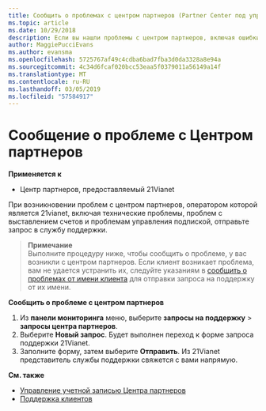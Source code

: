 ```yaml
---
title: Сообщить о проблемах с центром партнеров (Partner Center под управлением 21vianet)
ms.topic: article
ms.date: 10/29/2018
description: Если вы нашли проблемы с центром партнеров, включая ошибки или сбои в работе служб, обратитесь к 21Vianet.
author: MaggiePucciEvans
ms.author: evansma
ms.openlocfilehash: 5725767af49c4cdba6bad7fba3d0da3328a8e94a
ms.sourcegitcommit: 4c34d6fcaf020bcc53eaa5f0379011a56149a14f
ms.translationtype: MT
ms.contentlocale: ru-RU
ms.lasthandoff: 03/05/2019
ms.locfileid: "57584917"
---
```

# <a name="report-a-problem-with-partner-center"></a>Сообщение о проблеме с Центром партнеров 


**Применяется к**

-   Центр партнеров, предоставляемый 21Vianet


При возникновении проблем с центром партнеров, оператором которой является 21vianet, включая технические проблемы, проблем с выставлением счетов и проблемам управления подпиской, отправьте запрос в службу поддержки. 

>**Примечание**<br>Выполните процедуру ниже, чтобы сообщить о проблеме, у вас возникли с центром партнеров. Если клиент возникает проблема, вам не удается устранить их, следуйте указаниям в [сообщить о проблемах от имени клиента](report-problems-on-behalf-of-a-customer.md) для отправки запроса на поддержку от их имени.

**Сообщить о проблеме с центром партнеров**

1.  Из **панели мониторинга** меню, выберите **запросы на поддержку** &gt; **запросы центра партнеров**.
2.  Выберите **Новый запрос**. Будет выполнен переход к форме запроса поддержки 21Vianet. 
3.  Заполните форму, затем выберите **Отправить**. Из 21Vianet представитель службы поддержки свяжется с вами напрямую.

**См. также**

-   [Управление учетной записью Центра партнеров](partner-center-account-setup.md)
-   [Поддержка клиентов](customer-support.md)

 




